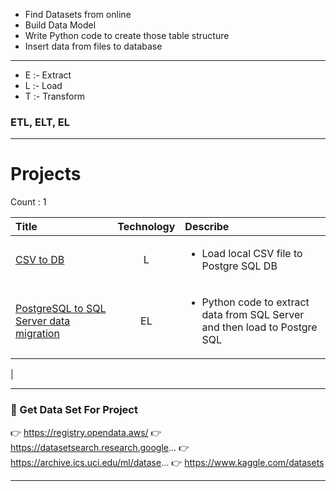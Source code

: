 - Find Datasets from online
- Build Data Model
- Write Python code to create those table structure
- Insert data from files to database

----------------------

- E :- Extract
- L :- Load
- T :- Transform
 
### ETL, ELT, EL

------------------------
# Projects

Count : 1

| Title         |    Technology                    |Describe |
| :----------- |   :-------------------------: | :----------|
|[CSV to DB](./CSV_to_DB/fetch_data_to_DB.ipynb)  |L|<ul><li>Load local CSV file to Postgre SQL DB </li></ul>|
|[PostgreSQL to SQL Server data migration](./SQL_Server_to_PostgreSQL/)  |EL|<ul><li>Python code to extract data from SQL Server and then load to Postgre SQL</li></ul>|
|
 



------------------------------------

### 🎯  Get Data Set For Project
👉 https://registry.opendata.aws/
👉 https://datasetsearch.research.google...
👉 https://archive.ics.uci.edu/ml/datase...
👉 https://www.kaggle.com/datasets

------------------------